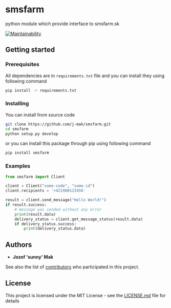 # smsfarm
python module which provide interface to smsfarm.sk 

[![Maintainability](https://api.codeclimate.com/v1/badges/32123cb660e485dca9b4/maintainability)](https://codeclimate.com/github/j-mak/smsfarm/maintainability)

## Getting started

### Prerequisites
All dependencies are in `requirements.txt` file and you can install they using following command
```bash
pip install -r requirements.txt
```

### Installing
You can install from source code
```bash
git clone https://github.com/j-mak/smsfarm.git
cd smsfarm
python setup.py develop
```
or you can install this package through pip using following command
```bash
pip install smsfarm
```

### Examples

```python
from smsfarm import Client

client = Client("some-code", "some-id")
client.recipients = '+421900123456'

result = client.send_message("Hello World!")
if result.success:
    # message was sended without any error
    print(result.data) 
    delivery_status = client.get_message_status(result.data)
    if delivery_status.success:
        print(delivery_status.data)
```

## Authors

* **Jozef 'sunny' Mak**

See also the list of [contributors](https://github.com/j-mak/smsfarm/graphs/contributors) who participated in this project.

## License

This project is licensed under the MIT License - see the [LICENSE.md](LICENSE.md) file for details
